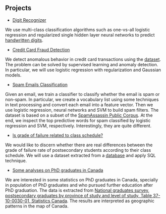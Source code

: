 ## Projects

* [Digit Recognizer](http://htmlpreview.github.io/?https://github.com/DrMMZ/drmmz.github.io/blob/master/dr.nb.html)

We use multi-class classification algorithms such as one-vs-all logistic regression and regularized single hidden layer neural networks to predict [handwritten digits](https://www.kaggle.com/c/digit-recognizer).

* [Credit Card Fraud Detection](http://htmlpreview.github.io/?https://github.com/DrMMZ/drmmz.github.io/blob/master/FraudDetection.nb.html)

We detect anomalous behavior in credit card transactions using the [dataset](https://www.kaggle.com/mlg-ulb/creditcardfraud). The problem can be solved by supervised learning and anomaly detection. In particular, we will use logistic regression with regularization and Gaussian models.

* [Spam Emails Classification](http://htmlpreview.github.io/?https://github.com/DrMMZ/drmmz.github.io/blob/master/Spam.nb.html)

Given an email, we train a classifier to classify whether the email is spam or non-spam. In particular, we create a vocabulary list using some techniques in text processing and convert each email into a feature vector. Then we use logistic regression, neural networks and SVM to build spam filters. The dataset is based on a subset of the [SpamAssassin Public Corpus](http://spamassassin.apache.org/old/publiccorpus). At the end, we inspect the top predictive words for spam classified by logistic regression and SVM, respectively. Interestingly, they are quite different.

* [Is grade of failure related to class schedule?](http://htmlpreview.github.io/?https://github.com/DrMMZ/drmmz.github.io/blob/master/School.html)

We would like to discern whether there are real differences between the grade of failure rate of postsecondary students according to their class schedule. We will use a dataset extracted from a [database](https://www.kaggle.com/Madgrades/uw-madison-courses) and apply SQL technique.

* [Some analyses on PhD graduates in Canada](http://htmlpreview.github.io/?https://github.com/DrMMZ/drmmz.github.io/blob/master/Grad.html)

We are interested in some statistics on PhD graduates in Canada, specially in population of PhD graduates and who pursued further education after PhD graduation. The data is extracted from [National graduates survey, postsecondary graduates by province of study and level of study, Table 37-10-0030-01, Statistics Canada](https://www150.statcan.gc.ca/t1/tbl1/en/tv.action?pid=3710003001). The results are interpreted as geographic patterns in the map of Canada.
